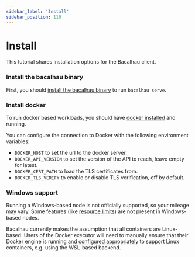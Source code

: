 ```yaml
---
sidebar_label: 'Install'
sidebar_position: 110
---
```


# Install
This tutorial shares installation options for the Bacalhau client.

### Install the bacalhau binary
First, you should [install the bacalhau binary](/getting-started/installation#prerequisite-install-bacalhau-client) to run `bacalhau serve`. 

### Install docker
To run docker based workloads, you should have [docker installed](https://docs.docker.com/engine/install/) and running.

You can configure the connection to Docker with the following environment variables:

 * `DOCKER_HOST` to set the url to the docker server.
 * `DOCKER_API_VERSION` to set the version of the API to reach, leave empty for latest.
 * `DOCKER_CERT_PATH` to load the TLS certificates from.
 * `DOCKER_TLS_VERIFY` to enable or disable TLS verification, off by default.

### Windows support
Running a Windows-based node is not officially supported, so your mileage may vary. Some features (like [resource limits](./resource-limits)) are not present in Windows-based nodes.

Bacalhau currently makes the assumption that all containers are Linux-based. Users of the Docker executor will need to manually ensure that their Docker engine is running and [configured appropriately](https://docs.docker.com/desktop/install/windows-install/) to support Linux containers, e.g. using the WSL-based backend.
